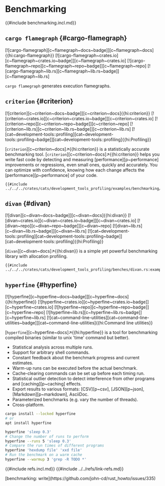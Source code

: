 # Benchmarking

{{#include benchmarking.incl.md}}

## `cargo flamegraph` {#cargo-flamegraph}

[![cargo-flamegraph][c~flamegraph~docs~badge]][c~flamegraph~docs]{{hi:cargo-flamegraph}}
[![cargo-flamegraph~crates.io][c~flamegraph~crates.io~badge]][c~flamegraph~crates.io]
[![cargo-flamegraph~repo][c~flamegraph~repo~badge]][c~flamegraph~repo]
[![cargo-flamegraph~lib.rs][c~flamegraph~lib.rs~badge]][c~flamegraph~lib.rs]

`cargo flamegraph` generates execution flamegraphs.

## `criterion` {#criterion}

[![criterion][c~criterion~docs~badge]][c~criterion~docs]{{hi:criterion}}
[![criterion~crates.io][c~criterion~crates.io~badge]][c~criterion~crates.io]
[![criterion~repo][c~criterion~repo~badge]][c~criterion~repo]
[![criterion~lib.rs][c~criterion~lib.rs~badge]][c~criterion~lib.rs]
[![cat~development-tools::profiling][cat~development-tools::profiling~badge]][cat~development-tools::profiling]{{hi:Profiling}}

[`criterion`][c~criterion~docs]↗{{hi:criterion}} is a statistically accurate benchmarking tool. [`criterion`][c~criterion~docs]↗{{hi:criterion}} helps you write fast code by detecting and measuring [performance][p~performance] improvements or regressions, even small ones, quickly and accurately. You can optimize with confidence, knowing how each change affects the [performance][p~performance] of your code.

```rust,editable
{{#include ../../../crates/cats/development_tools_profiling/examples/benchmarking/criterion.rs:example}}
```

## `divan` {#divan}

[![divan][c~divan~docs~badge]][c~divan~docs]{{hi:divan}}
[![divan~crates.io][c~divan~crates.io~badge]][c~divan~crates.io]
[![divan~repo][c~divan~repo~badge]][c~divan~repo]
[![divan~lib.rs][c~divan~lib.rs~badge]][c~divan~lib.rs]
[![cat~development-tools::profiling][cat~development-tools::profiling~badge]][cat~development-tools::profiling]{{hi:Profiling}}

[`divan`][c~divan~docs]↗{{hi:divan}} is a simple yet powerful benchmarking library with allocation profiling.

```rust,editable
{{#include ../../../crates/cats/development_tools_profiling/benches/divan.rs:example}}
```

## `hyperfine` {#hyperfine}

[![hyperfine][c~hyperfine~docs~badge]][c~hyperfine~docs]{{hi:hyperfine}}
[![hyperfine~crates.io][c~hyperfine~crates.io~badge]][c~hyperfine~crates.io]
[![hyperfine~repo][c~hyperfine~repo~badge]][c~hyperfine~repo]
[![hyperfine~lib.rs][c~hyperfine~lib.rs~badge]][c~hyperfine~lib.rs]
[![cat~command-line-utilities][cat~command-line-utilities~badge]][cat~command-line-utilities]{{hi:Command line utilities}}

[`hyperfine`][c~hyperfine~docs]↗{{hi:hyperfine}} is a tool for benchmarking compiled binaries (similar to unix 'time' command but better).

- Statistical analysis across multiple runs.
- Support for arbitrary shell commands.
- Constant feedback about the benchmark progress and current estimates.
- Warm-up runs can be executed before the actual benchmark.
- Cache-clearing commands can be set up before each timing run.
- Statistical outlier detection to detect interference from other programs and [caching][p~caching] effects.
- Export results to various formats: [CSV][p~csv], [JSON][p~json], [Markdown][p~markdown], AsciiDoc.
- Parameterized benchmarks (e.g. vary the number of threads).
- Cross-platform.

```sh
cargo install --locked hyperfine
# or
apt install hyperfine
```

```sh
hyperfine 'sleep 0.3'
# Change the number of runs to perform
hyperfine --runs 5 'sleep 0.3'
# Compare the run times of different programs
hyperfine 'hexdump file' 'xxd file'
# Run the benchmark on a warm cache
hyperfine --warmup 3 'grep -R TODO *'
```

{{#include refs.incl.md}}
{{#include ../../refs/link-refs.md}}

<div class="hidden">
[benchmarking: write](https://github.com/john-cd/rust_howto/issues/335)
</div>
